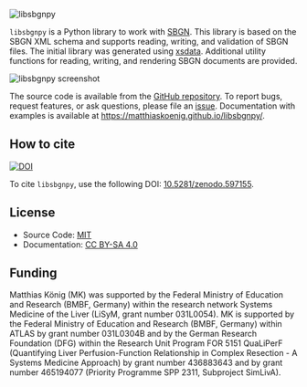 ![libsbgnpy](./images/libsbgnpy.png)

`libsbgnpy` is a Python library to work with [SBGN](http://sbgn.github.io/sbgn/). This library is based on the SBGN XML schema and supports reading, writing, and validation of SBGN files.
The initial library was generated using [xsdata](https://github.com/tefra/xsdata). Additional utility functions for reading, writing, and rendering SBGN documents are provided.

![libsbgnpy screenshot](./images/libsbgnpy_screenshot.png)

The source code is available from the [GitHub repository](https://github.com/matthiaskoenig/libsbgnpy). To report bugs, request features, or ask questions, please file an [issue](https://github.com/matthiaskoenig/libsbgnpy/issues). Documentation with examples is available at https://matthiaskoenig.github.io/libsbgnpy/.

## How to cite
[![DOI](https://zenodo.org/badge/DOI/10.5281/zenodo.597155.svg)](https://doi.org/10.5281/zenodo.597155)

To cite `libsbgnpy`, use the following DOI: [10.5281/zenodo.597155](https://zenodo.org/badge/DOI/10.5281/zenodo.597155).

## License
- Source Code: [MIT](https://opensource.org/license/MIT)
- Documentation: [CC BY-SA 4.0](https://creativecommons.org/licenses/by-sa/4.0/)

## Funding
Matthias König (MK) was supported by the Federal Ministry of Education and Research (BMBF, Germany) within the research network Systems Medicine of the Liver (LiSyM, grant number 031L0054). MK is supported by the Federal Ministry of Education and Research (BMBF, Germany) within ATLAS by grant number 031L0304B and by the German Research Foundation (DFG) within the Research Unit Program FOR 5151 QuaLiPerF (Quantifying Liver Perfusion-Function Relationship in Complex Resection - A Systems Medicine Approach) by grant number 436883643 and by grant number 465194077 (Priority Programme SPP 2311, Subproject SimLivA).
